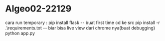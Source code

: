 # Algeo02-22129
cara run temporary :
pip install flask  -- buat first time
cd ke src 
pip install -r .\requirements.txt  -- biar bisa live view dari chrome nya(buat debugging)
python app.py
